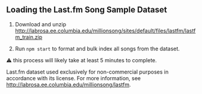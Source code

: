 ## Loading the Last.fm Song Sample Dataset

1. Download and unzip  http://labrosa.ee.columbia.edu/millionsong/sites/default/files/lastfm/lastfm_train.zip

2. Run `npm start` to format and bulk index all songs from the dataset.

:warning: this process will likely take at least 5 minutes to complete.

Last.fm dataset used exclusively for non-commercial purposes in accordance with its license. For more information, see http://labrosa.ee.columbia.edu/millionsong/lastfm.
